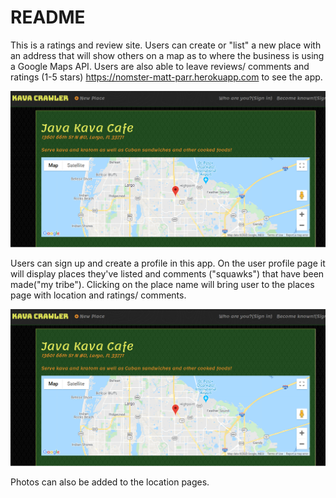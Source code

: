 # README

This is a ratings and review site. Users can create or "list" a new place with an address that will show others on a map as to where the business is using a Google Maps API.
Users are also able to leave reviews/ comments and ratings (1-5 stars)
https://nomster-matt-parr.herokuapp.com to see the app.

![HomeScreen.png](./app/assets/images/HomeScreen.png)

Users can sign up and create a profile in this app. On the user profile page it will display places they've listed and comments ("squawks") that have been made("my tribe").
Clicking on the place name will bring user to the places page with location and ratings/ comments.

![PlacePage.png](./app/assets/images/PlacePage.png)

Photos can also be added to the location pages.
